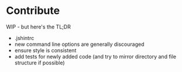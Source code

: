 # Contribute

WIP - but here's the TL;DR

- .jshintrc
- new command line options are generally discouraged
- ensure style is consistent
- add tests for newly added code (and try to mirror directory and file structure if possible)